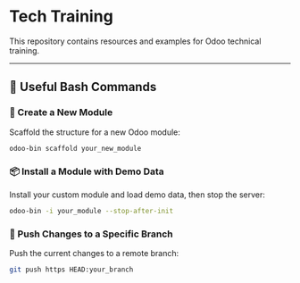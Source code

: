 # Tech Training

This repository contains resources and examples for Odoo technical training.

---

## 🔧 Useful Bash Commands

### 📁 Create a New Module
Scaffold the structure for a new Odoo module:
```bash
odoo-bin scaffold your_new_module
````

### 📦 Install a Module with Demo Data

Install your custom module and load demo data, then stop the server:

```bash
odoo-bin -i your_module --stop-after-init
```

### 🚀 Push Changes to a Specific Branch

Push the current changes to a remote branch:

```bash
git push https HEAD:your_branch
```
